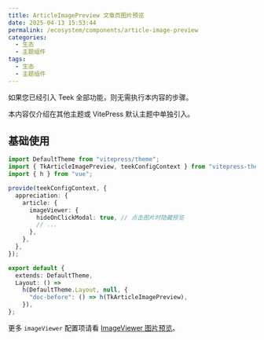 ```yaml
---
title: ArticleImagePreview 文章页图片预览
date: 2025-04-13 15:53:44
permalink: /ecosystem/components/article-image-preview
categories:
  - 生态
  - 主题组件
tags:
  - 生态
  - 主题组件
---
```


如果您已经引入 Teek 全部功能，则无需执行本内容的步骤。

本内容仅介绍在其他主题或 VitePress 默认主题中单独引入。

## 基础使用

```ts
import DefaultTheme from "vitepress/theme";
import { TkArticleImagePreview, teekConfigContext } from "vitepress-theme-teek";
import { h } from "vue";

provide(teekConfigContext, {
  appreciation: {
    article: {
      imageViewer: {
        hideOnClickModal: true, // 点击图片时隐藏预览
        // ...
      },
    },
  },
});

export default {
  extends: DefaultTheme,
  Layout: () =>
    h(DefaultTheme.Layout, null, {
      "doc-before": () => h(TkArticleImagePreview),
    }),
};
```

更多 `imageViewer` 配置项请看 [ImageViewer 图片预览](/ecosystem/components/image-viewer)。
